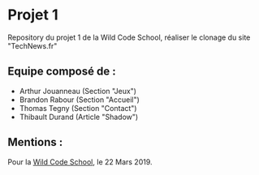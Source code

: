 # Projet 1
Repository du projet 1 de la Wild Code School, réaliser le clonage du site "TechNews.fr"
## Equipe composé de :
* Arthur Jouanneau (Section "Jeux")
* Brandon Rabour (Section "Accueil")
* Thomas Tegny (Section "Contact")
* Thibault Durand (Article "Shadow")
## Mentions :
Pour la [Wild Code School](www.wildcodeschool.fr), le 22 Mars 2019.
